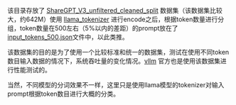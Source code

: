 该目录存放了 [ShareGPT_V3_unfiltered_cleaned_split](https://huggingface.co/datasets/anon8231489123/ShareGPT_Vicuna_unfiltered/resolve/main/ShareGPT_V3_unfiltered_cleaned_split.json
) 数据集（该数据集比较大，约642M）使用
[llama_tokenizer](https://belladoreai.github.io/llama-tokenizer-js/example-demo/build/) 进行encode之后，根据token数量进行分组，token数量在500左右（5%以内的差距）的prompt放在了[input_tokens_500.json](ShareGPT_V3_unfiltered_cleaned_split/input_tokens_500.json)文件中，以此类推。

该数据集的目的是为了使用一个比较标准和统一的数据集，测试在使用不同token数目输入数据的情况下，系统吞吐量的变化情况。[vllm](https://github.com/vllm-project/vllm/tree/main/benchmarks) 官方也是使用该数据集进行性能测试的。

当然，不同模型的分词效果不一样，这里只是使用llama模型的tokenizer对输入prompt根据token数目进行大概的分类。